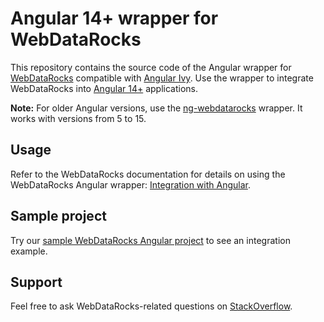 # Angular 14+ wrapper for WebDataRocks

This repository contains the source code of the Angular wrapper for [WebDataRocks](https://www.webdatarocks.com/) compatible with [Angular Ivy](https://docs.angular.lat/guide/ivy). Use the wrapper to integrate WebDataRocks into [Angular 14+](https://angular.io/) applications.

**Note:** For older Angular versions, use the [ng-webdatarocks](https://www.npmjs.com/package/ng-flexmonster) wrapper. It works with versions from 5 to 15.

## Usage

Refer to the WebDataRocks documentation for details on using the WebDataRocks Angular wrapper: [Integration with Angular](https://www.webdatarocks.com/doc/integration-with-angular/).

## Sample project

Try our [sample WebDataRocks Angular project](https://github.com/WebDataRocks/pivot-angular) to see an integration example.

## Support

Feel free to ask WebDataRocks-related questions on [StackOverflow](https://stackoverflow.com/questions/tagged/webdatarocks).
